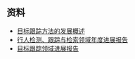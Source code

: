 ## 资料
- [目标跟踪方法的发展概述](https://mp.weixin.qq.com/s?__biz=MzAwNjcyOTIwNA==&mid=2659250125&idx=1&sn=eefc90328f4bcd4e34b948ae96f98002)
- [行人检测、跟踪与检索领域年度进展报告](https://mp.weixin.qq.com/s?__biz=MzI1NTE4NTUwOQ==&mid=2650326280&idx=1&sn=a9a7f6d7bf4a80ad3b3600809fce8e64S)
- [目标跟踪领域进展报告](https://mp.weixin.qq.com/s?__biz=MzI1NTE4NTUwOQ==&mid=2650326508&idx=1&sn=120497018398dec3d6792fb6e0473128)
